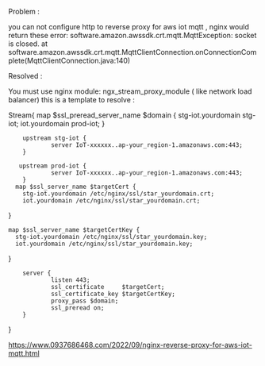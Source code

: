 Problem :

you can not configure http to reverse proxy for aws iot mqtt , nginx would return these error:
software.amazon.awssdk.crt.mqtt.MqttException: socket is closed.
at software.amazon.awssdk.crt.mqtt.MqttClientConnection.onConnectionComplete(MqttClientConnection.java:140)

Resolved :

You must use nginx module: ngx_stream_proxy_module ( like network load balancer) this is a template to resolve :

  Stream{
        map $ssl_preread_server_name $domain {
        stg-iot.yourdomain  stg-iot;
        iot.yourdomain prod-iot;
        }

        upstream stg-iot {
                server IoT-xxxxxx..ap-your_region-1.amazonaws.com:443;
        }

       upstream prod-iot {
                server IoT-xxxxxx..ap-your_region-1.amazonaws.com:443;
        }
      map $ssl_server_name $targetCert {
        stg-iot.yourdomain /etc/nginx/ssl/star_yourdomain.crt;
        iot.yourdomain /etc/nginx/ssl/star_yourdomain.crt;
  }

    map $ssl_server_name $targetCertKey {
      stg-iot.yourdomain /etc/nginx/ssl/star_yourdomain.key;
      iot.yourdomain /etc/nginx/ssl/star_yourdomain.key;
  }

        server {
                listen 443;
                ssl_certificate     $targetCert;
                ssl_certificate_key $targetCertKey;
                proxy_pass $domain;
                ssl_preread on;
        }
} 


https://www.0937686468.com/2022/09/nginx-reverse-proxy-for-aws-iot-mqtt.html
